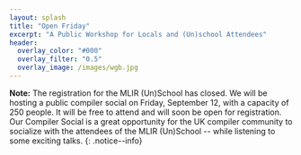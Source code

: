 ```yaml
---
layout: splash
title: "Open Friday"
excerpt: "A Public Workshop for Locals and (Un)school Attendees"
header:
  overlay_color: "#000"
  overlay_filter: "0.5"
  overlay_image: /images/wgb.jpg
---
```


**Note:** The registration for the MLIR (Un)School has closed. We will be hosting a public compiler social on Friday, September 12, with a capacity of 250 people. It will be free to attend and will soon be open for registration. Our Compiler Social is a great opportunity for the UK compiler community to socialize with the attendees of the MLIR (Un)School -- while listening to some exciting talks.
{: .notice--info}


